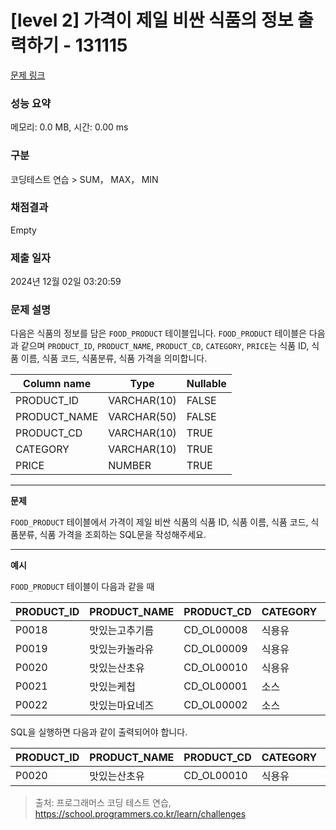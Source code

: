 # \[level 2] 가격이 제일 비싼 식품의 정보 출력하기 - 131115

[문제 링크](https://school.programmers.co.kr/learn/courses/30/lessons/131115)

### 성능 요약

메모리: 0.0 MB, 시간: 0.00 ms

### 구분

코딩테스트 연습 > SUM， MAX， MIN

### 채점결과

Empty

### 제출 일자

2024년 12월 02일 03:20:59

### 문제 설명

다음은 식품의 정보를 담은 `FOOD_PRODUCT` 테이블입니다. `FOOD_PRODUCT` 테이블은 다음과 같으며 `PRODUCT_ID`, `PRODUCT_NAME`, `PRODUCT_CD`, `CATEGORY`, `PRICE`는 식품 ID, 식품 이름, 식품 코드, 식품분류, 식품 가격을 의미합니다.

| Column name   | Type        | Nullable |
| ------------- | ----------- | -------- |
| PRODUCT\_ID   | VARCHAR(10) | FALSE    |
| PRODUCT\_NAME | VARCHAR(50) | FALSE    |
| PRODUCT\_CD   | VARCHAR(10) | TRUE     |
| CATEGORY      | VARCHAR(10) | TRUE     |
| PRICE         | NUMBER      | TRUE     |

***

**문제**

`FOOD_PRODUCT` 테이블에서 가격이 제일 비싼 식품의 식품 ID, 식품 이름, 식품 코드, 식품분류, 식품 가격을 조회하는 SQL문을 작성해주세요.

***

**예시**

`FOOD_PRODUCT` 테이블이 다음과 같을 때

| PRODUCT\_ID | PRODUCT\_NAME | PRODUCT\_CD | CATEGORY | PRICE |
| ----------- | ------------- | ----------- | -------- | ----- |
| P0018       | 맛있는고추기름       | CD\_OL00008 | 식용유      | 6100  |
| P0019       | 맛있는카놀라유       | CD\_OL00009 | 식용유      | 5100  |
| P0020       | 맛있는산초유        | CD\_OL00010 | 식용유      | 6500  |
| P0021       | 맛있는케첩         | CD\_OL00001 | 소스       | 4500  |
| P0022       | 맛있는마요네즈       | CD\_OL00002 | 소스       | 4700  |

SQL을 실행하면 다음과 같이 출력되어야 합니다.

| PRODUCT\_ID | PRODUCT\_NAME | PRODUCT\_CD | CATEGORY | PRICE |
| ----------- | ------------- | ----------- | -------- | ----- |
| P0020       | 맛있는산초유        | CD\_OL00010 | 식용유      | 6500  |

> 출처: 프로그래머스 코딩 테스트 연습, https://school.programmers.co.kr/learn/challenges

